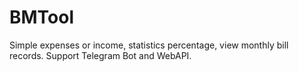 # BMTool
Simple expenses or income, statistics percentage, view monthly bill records. Support Telegram Bot and WebAPI.
